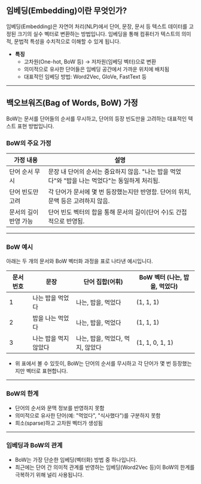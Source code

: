## 임베딩(Embedding)이란 무엇인가?

임베딩(Embedding)은 자연어 처리(NLP)에서 단어, 문장, 문서 등 텍스트 데이터를 고정된 크기의 실수 벡터로 변환하는 방법입니다. 임베딩을 통해 컴퓨터가 텍스트의 의미적, 문법적 특성을 수치적으로 이해할 수 있게 됩니다.

- **특징**
  - 고차원(One-hot, BoW 등) → 저차원(임베딩 벡터)으로 변환
  - 의미적으로 유사한 단어들은 임베딩 공간에서 가까운 위치에 배치됨
  - 대표적인 임베딩 방법: Word2Vec, GloVe, FastText 등

---

## 백오브워즈(Bag of Words, BoW) 가정

BoW는 문서를 단어들의 순서를 무시하고, 단어의 등장 빈도만을 고려하는 대표적인 텍스트 표현 방법입니다.

### BoW의 주요 가정

| 가정 내용                | 설명                                                                 |
|------------------------|--------------------------------------------------------------------|
| 단어 순서 무시           | 문장 내 단어의 순서는 중요하지 않음. "나는 밥을 먹었다"와 "밥을 나는 먹었다"는 동일하게 처리됨. |
| 단어 빈도만 고려         | 각 단어가 문서에 몇 번 등장했는지만 반영함. 단어의 위치, 문맥 등은 고려하지 않음.           |
| 문서의 길이 반영 가능     | 단어 빈도 벡터의 합을 통해 문서의 길이(단어 수)도 간접적으로 반영됨.                      |

---

### BoW 예시

아래는 두 개의 문서와 BoW 벡터화 과정을 표로 나타낸 예시입니다.

| 문서 번호 | 문장                | 단어 집합(어휘)         | BoW 벡터 (나는, 밥을, 먹었다) |
|----------|-------------------|----------------------|-----------------------------|
| 1        | 나는 밥을 먹었다      | 나는, 밥을, 먹었다      | (1, 1, 1)                   |
| 2        | 밥을 나는 먹었다      | 나는, 밥을, 먹었다      | (1, 1, 1)                   |
| 3        | 나는 밥을 먹지 않았다 | 나는, 밥을, 먹었다, 먹지, 않았다 | (1, 1, 0, 1, 1)             |

- 위 표에서 볼 수 있듯이, BoW는 단어의 순서를 무시하고 각 단어가 몇 번 등장했는지만 벡터로 표현합니다.

---

### BoW의 한계

- 단어의 순서와 문맥 정보를 반영하지 못함
- 의미적으로 유사한 단어(예: "먹었다", "식사했다")를 구분하지 못함
- 희소(sparse)하고 고차원 벡터가 생성됨

---

### 임베딩과 BoW의 관계

- BoW는 가장 단순한 임베딩(벡터화) 방법 중 하나입니다.
- 최근에는 단어 간 의미적 관계를 반영하는 임베딩(Word2Vec 등)이 BoW의 한계를 극복하기 위해 널리 사용됩니다.
